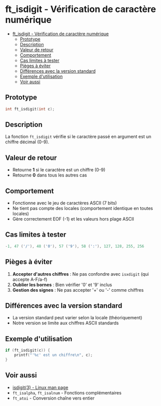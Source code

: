 # ft_isdigit - Vérification de caractère numérique

- [ft\_isdigit - Vérification de caractère numérique](#ft_isdigit---vérification-de-caractère-numérique)
	- [Prototype](#prototype)
	- [Description](#description)
	- [Valeur de retour](#valeur-de-retour)
	- [Comportement](#comportement)
	- [Cas limites à tester](#cas-limites-à-tester)
	- [Pièges à éviter](#pièges-à-éviter)
	- [Différences avec la version standard](#différences-avec-la-version-standard)
	- [Exemple d'utilisation](#exemple-dutilisation)
	- [Voir aussi](#voir-aussi)

## Prototype
```c
int ft_isdigit(int c);
```

## Description
La fonction `ft_isdigit` vérifie si le caractère passé en argument est un chiffre décimal (0-9).

## Valeur de retour
- Retourne **1** si le caractère est un chiffre (0-9)
- Retourne **0** dans tous les autres cas

## Comportement
- Fonctionne avec le jeu de caractères ASCII (7 bits)
- Ne tient pas compte des locales (comportement identique en toutes locales)
- Gère correctement EOF (-1) et les valeurs hors plage ASCII

## Cas limites à tester
```c
-1, 47 ('/'), 48 ('0'), 57 ('9'), 58 (':'), 127, 128, 255, 256
```

## Pièges à éviter
1. **Accepter d'autres chiffres** : Ne pas confondre avec `isxdigit` (qui accepte A-F/a-f)
2. **Oublier les bornes** : Bien vérifier '0' et '9' inclus
3. **Gestion des signes** : Ne pas accepter '+' ou '-' comme chiffres

## Différences avec la version standard
- La version standard peut varier selon la locale (théoriquement)
- Notre version se limite aux chiffres ASCII standards

## Exemple d'utilisation
```c
if (ft_isdigit(c)) {
    printf("'%c' est un chiffre\n", c);
}
```

## Voir aussi
- [isdigit(3) - Linux man page](https://man7.org/linux/man-pages/man3/isdigit.3.html)
- `ft_isalpha`, `ft_isalnum` - Fonctions complémentaires
- `ft_atoi` - Conversion chaîne vers entier
